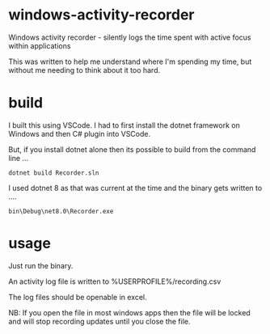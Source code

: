 # windows-activity-recorder

Windows activity recorder - silently logs the time spent with active focus within applications

This was written to help me understand where I'm spending my time, but without me needing to think about it too hard.

# build

I built this using VSCode.  I had to first install the dotnet framework on Windows and then C# plugin into VSCode. 

But, if you install dotnet alone then its possible to build from the command line ...

`
dotnet build Recorder.sln
`

I used dotnet 8 as that was current at the time and the binary gets written to ....

`
bin\Debug\net8.0\Recorder.exe
`




# usage

Just run the binary.

An activity log file is written to %USERPROFILE%/recording.csv

The log files should be openable in excel.

NB: If you open the file in most windows apps then the file will be locked and will stop recording updates until you close the file.
